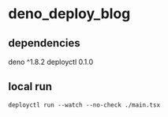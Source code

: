 # deno_deploy_blog

## dependencies

deno ^1.8.2 deployctl 0.1.0

## local run

```
deployctl run --watch --no-check ./main.tsx
```

